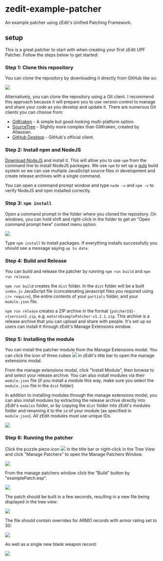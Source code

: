 # zedit-example-patcher
An example patcher using zEdit's Unified Patching Framework.

## setup
This is a great patcher to start with when creating your first zEdit UPF Patcher.  Follow the steps below to get started:

### Step 1: Clone this repository
You can clone the repository by downloading it directly from GitHub like so:

![](http://puu.sh/A4vtu.png)

Alternatively, you can clone the repository using a Git client.  I recommend this approach because it will prepare you to use version control to manage and share your code as you develop and update it.  There are numerous Git clients you can choose from:

- [GitKraken](https://www.gitkraken.com/) - A simple but good-looking multi-platform option.
- [SourceTree](https://www.sourcetreeapp.com/) - Slightly more complex than GitKraken, created by Atlassian.
- [GitHub Desktop](https://desktop.github.com/) - GitHub's official client.

### Step 2: Install npm and NodeJS
[Download NodeJS](https://nodejs.org/en/download/) and install it.  This will allow you to use `npm` from the command line to install NodeJS packages.  We use `npm` to set up a [gulp](https://gulpjs.com/) build system so we can use multiple JavaScript source files in development and create release archives with a single command.

You can open a command prompt window and type `node -v` and `npm -v` to verify NodeJS and npm installed correctly.

### Step 3: `npm install`
Open a command prompt in the folder where you cloned the repository.  On windows, you can hold shift and right-click in the folder to get an "Open command prompt here" context menu option.

![](http://puu.sh/A4w0m.png)

Type `npm install` to install packages.  If everything installs successfully you should see a message saying `up to date`.

### Step 4: Build and Release
You can build and release the patcher by running `npm run build` and `npm run release`.

`npm run build` creates the `dist` folder.  In the `dist` folder will be a built `index.js` JavaScript file (concatenating javascript files you required using `//= require`), the entire contents of your `partials` folder, and your `module.json` file.

`npm run release` creates a ZIP archive in the format `{patcherId}-v{version}.zip`, e.g. `matorsExamplePatcher-v1.2.1.zip`.  This archive is a release archive that you can upload and share with people.  It's set up so users can install it through zEdit's Manage Extensions window.

### Step 5: Installing the module
You can install the patcher module from the Manage Extensions modal.  You can click the icon of three cubes ![](http://puu.sh/A4wzp.png) in zEdit's title bar to open the manage extensions modal.

From the manage extensions modal, click "Install Module", then browse to and select your release archive.  You can also install modules via their `module.json` file (if you install a module this way, make sure you select the `module.json` file in the `dist` folder).

In addition to installing modules through the manage extensions modal, you can also install modules by extracting the release archive directly into zEdit's `modules` folder, or by copying the `dist` folder into zEdit's modules folder and renaming it to the `id` of your module (as specified in `module.json`).  All zEdit modules must use unique IDs.

![](http://puu.sh/A4wNu.png)

### Step 6: Running the patcher
Click the puzzle piece icon ![](http://puu.sh/A4wS6.png) in the title bar or right-click in the Tree View and click "Manage Patchers" to open the Manage Patchers Window.

![](http://puu.sh/A4wUH.png)

From the manage patchers window click the "Build" button by "examplePatch.esp".

![](http://puu.sh/A4wXG.png)

The patch should be built in a few seconds, resulting in a new file being displayed in the tree view:

![](http://puu.sh/A4x0u.png)

The file should contain overrides for ARMO records with armor rating set to 30:

![](http://puu.sh/A4x1B.png)

As well as a single new blank weapon record:

![](http://puu.sh/A4x4m.png)
